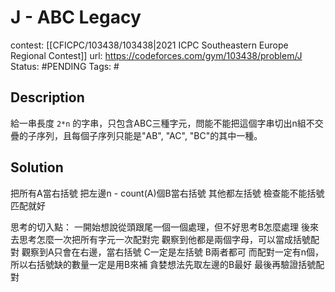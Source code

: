 # J - ABC Legacy

contest: [[CFICPC/103438/103438|2021 ICPC Southeastern Europe Regional Contest]]
url: https://codeforces.com/gym/103438/problem/J
Status: #PENDING 
Tags: #

## Description

給一串長度 `2*n` 的字串，只包含ABC三種字元，問能不能把這個字串切出n組不交疊的子序列，且每個子序列只能是"AB", "AC", "BC"的其中一種。

## Solution

把所有A當右括號
把左邊n - count(A)個B當右括號
其他都左括號
檢查能不能括號匹配就好

思考的切入點：
一開始想說從頭跟尾一個一個處理，但不好思考B怎麼處理
後來去思考怎麼一次把所有字元一次配對完
觀察到他都是兩個字母，可以當成括號配對
觀察到A只會在右邊，當右括號
C一定是左括號
B兩者都可
而配對一定有n個，所以右括號缺的數量一定是用B來補
貪婪想法先取左邊的B最好
最後再驗證括號配對